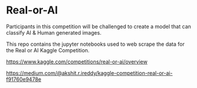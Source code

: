 # Real-or-AI
Participants in this competition will be challenged to create a model that can classify AI &amp; Human generated images.

This repo contains the jupyter notebooks used to web scrape the data for the Real or AI Kaggle Competition.

https://www.kaggle.com/competitions/real-or-ai/overview

https://medium.com/@akshit.r.ireddy/kaggle-competition-real-or-ai-f91760e9478e
